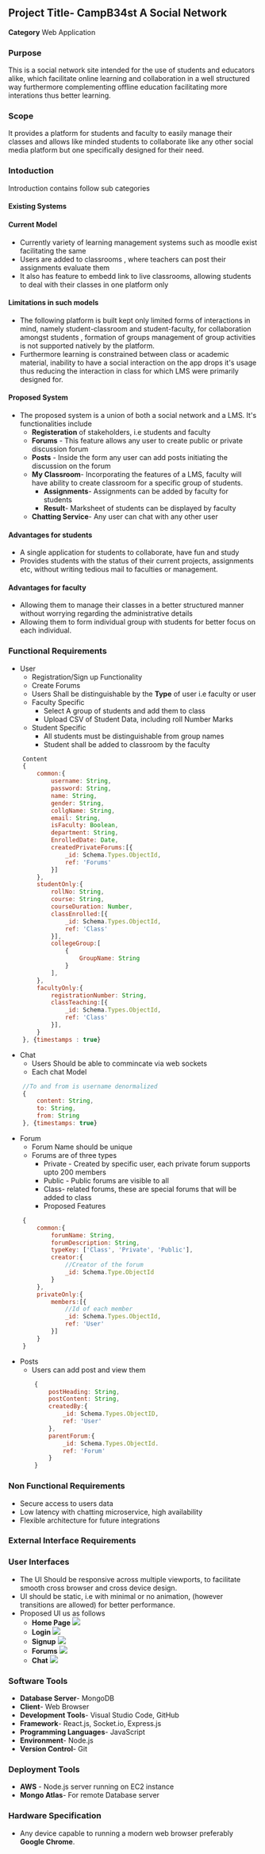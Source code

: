 ## Project Title- CampB34st A Social Network
**Category** Web Application
### Purpose
This is a social network site intended for the use of students and educators alike, which facilitate online learning and collaboration in a well structured way furthermore complementing offline education facilitating more interations thus better learning.

### Scope
It provides a platform for students and faculty to easily manage their classes and allows like minded students to collaborate like any other social media platform but one specifically designed for their need.

### Intoduction
Introduction contains follow sub categories

#### Existing Systems
#### Current Model
- Currently variety of learning management systems such as moodle exist facilitating the same
- Users are added to classrooms , where teachers can post their assignments evaluate them 
- It also has feature to embedd link to live classrooms, allowing students to deal with their classes in one platform only
#### Limitations in such models
- The following platform is built kept only limited forms of interactions in mind, namely student-classroom and student-faculty, for collaboration amongst students , formation of groups management of group activities is not supported natively by the platform.
- Furthermore learning is constrained between class or academic material, inability to have a social interaction on the app drops it's usage thus reducing the interaction in class for which LMS were primarily designed for.
#### Proposed System
- The proposed system is a union of both a social network and a LMS. It's functionalities include
    - **Registeration** of stakeholders, i.e students and faculty
    - **Forums** - This feature allows any user to create public or private discussion forum
    - **Posts** - Inside the form any user can add posts initiating the discussion on the forum
    - **My Classroom**- Incorporating the features of a LMS, faculty will have ability to create classroom for a specific group of students.
        - **Assignments**- Assignments can be added by faculty for students
        - **Result**- Marksheet of students can be displayed by faculty
    - **Chatting Service**- Any user can chat with any other user  

#### Advantages for students
- A single application for students to collaborate, have fun and study
- Provides students with the status of their current projects, assignments etc, without writing tedious mail to faculties or management.

#### Advantages for faculty
- Allowing them to manage their classes in a better structured manner without worrying regarding the administrative details
- Allowing them to form individual group with students for better focus on each individual.


### Functional Requirements

- User
  - Registration/Sign up Functionality
  - Create Forums
  - Users Shall be distinguishable by the **Type** of user i.e faculty or user
  - Faculty Specific
    - Select A group of students and add them to class
    - Upload CSV of Student Data, including roll Number Marks
  - Student Specific
    - All students must be distinguishable from group names
    - Student shall be added to classroom by the faculty
    
```javascript
    Content
    {
        common:{
            username: String,
            password: String,
            name: String,
            gender: String,
            collgName: String,
            email: String,
            isFaculty: Boolean,
            department: String,
            EnrolledDate: Date,
            createdPrivateForums:[{
                _id: Schema.Types.ObjectId,
                ref: 'Forums'
            }]
        },
        studentOnly:{
            rollNo: String,
            course: String,
            courseDuration: Number,
            classEnrolled:[{
                _id: Schema.Types.ObjectId,
                ref: 'Class'
            }],
            collegeGroup:[
                {
                    GroupName: String
                }
            ],
        },
        facultyOnly:{
            registrationNumber: String,
            classTeaching:[{
                _id: Schema.Types.ObjectId,
                ref: 'Class'
            }],
        }
    }, {timestamps : true}
```

- Chat
  - Users Should be able to commincate via web sockets
  - Each chat Model

```javascript
    //To and from is username denormalized
    {
        content: String,
        to: String,
        from: String
    }, {timestamps: true}
```

- Forum
  - Forum Name should be unique
  - Forums are of three types
    - Private - Created by specific user, each private forum supports upto 200 members
    - Public - Public forums are visible to all
    - Class- related forums, these are special forums that will be added to class  
    - Proposed Features
```javascript
    {
        common:{
            forumName: String,
            forumDescription: String,
            typeKey: ['Class', 'Private', 'Public'],
            creator:{
                //Creator of the forum
                _id: Schema.Type.ObjectId
            }
        },
        privateOnly:{
            members:[{
                //Id of each member
                _id: Schema.Types.ObjectId,
                ref: 'User'
            }]
        }
    }
```
- Posts
    - Users can add post and view them
    ```javascript
        {
            postHeading: String,
            postContent: String,
            createdBy:{
                _id: Schema.Types.ObjectID,
                ref: 'User'
            },
            parentForum:{
                _id: Schema.Types.ObjectId.
                ref: 'Forum'
            }
        }
    ```
### Non Functional Requirements
- Secure access to users data
- Low latency with chatting microservice, high availability
- Flexible architecture for future integrations 

### External Interface Requirements
### User Interfaces
- The UI Should be responsive across multiple viewports, to facilitate smooth cross browser and cross device design.
- UI should be static, i.e with minimal or no animation, (however transitions are allowed) for better performance.
- Proposed UI us as follows
    - **Home Page**
    ![](./assets/Home.png)
    - **Login**
    ![](./assets/Login.jpg)
    - **Signup**
    ![](./assets/Signup.jpg)
    - **Forums**
    ![](./assets/Forums.png)
    - **Chat**
    ![](./assets/Chat.png)
### Software Tools
- **Database Server**- MongoDB 
- **Client**- Web Browser
- **Development Tools**- Visual Studio Code, GitHub
- **Framework**- React.js, Socket.io, Express.js
- **Programming Languages**- JavaScript
- **Environment**- Node.js
- **Version Control**- Git

### Deployment Tools
- **AWS** - Node.js server running on EC2 instance
- **Mongo Atlas**- For remote Database server

### Hardware Specification
- Any device capable to running a modern web browser preferably **Google Chrome**.
